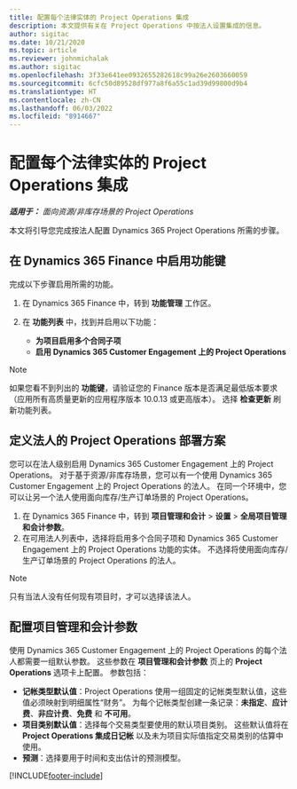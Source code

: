 ```yaml
---
title: 配置每个法律实体的 Project Operations 集成
description: 本文提供有关在 Project Operations 中按法人设置集成的信息。
author: sigitac
ms.date: 10/21/2020
ms.topic: article
ms.reviewer: johnmichalak
ms.author: sigitac
ms.openlocfilehash: 3f33e641ee0932655282618c99a26e2603660059
ms.sourcegitcommit: 6cfc50d89528df977a8f6a55c1ad39d99800d9b4
ms.translationtype: HT
ms.contentlocale: zh-CN
ms.lasthandoff: 06/03/2022
ms.locfileid: "8914667"
---
```

# <a name="configure-project-operations-integration-per-legal-entity"></a>配置每个法律实体的 Project Operations 集成 

_**适用于：** 面向资源/非库存场景的 Project Operations_

本文将引导您完成按法人配置 Dynamics 365 Project Operations 所需的步骤。

## <a name="enable-feature-keys-in-dynamics-365-finance"></a>在 Dynamics 365 Finance 中启用功能键

完成以下步骤启用所需的功能。

1. 在 Dynamics 365 Finance 中，转到 **功能管理** 工作区。
2. 在 **功能列表** 中，找到并启用以下功能：
  
    - **为项目启用多个合同子项**
    - **启用 Dynamics 365 Customer Engagement 上的 Project Operations**

> [!NOTE]
> 如果您看不到列出的 **功能键**，请验证您的 Finance 版本是否满足最低版本要求（应用所有高质量更新的应用程序版本 10.0.13 或更高版本）。 选择 **检查更新** 刷新功能列表。

## <a name="define-the-project-operations-deployment-scenario-for-a-legal-entity"></a>定义法人的 Project Operations 部署方案

您可以在法人级别启用 Dynamics 365 Customer Engagement 上的 Project Operations。 对于基于资源/非库存场景，您可以有一个使用 Dynamics 365 Customer Engagement 上的 Project Operations 的法人。 在同一个环境中，您可以让另一个法人使用面向库存/生产订单场景的 Project Operations。

1. 在 Dynamics 365 Finance 中，转到 **项目管理和会计** > **设置** > **全局项目管理和会计参数**。
2. 在可用法人列表中，选择将启用多个合同子项和 Dynamics 365 Customer Engagement 上的 Project Operations 功能的实体。 不选择将使用面向库存/生产订单场景的 Project Operations 的法人。

> [!NOTE]
> 只有当法人没有任何现有项目时，才可以选择该法人。

## <a name="configure-project-management-and-accounting-parameters"></a>配置项目管理和会计参数

使用 Dynamics 365 Customer Engagement 上的 Project Operations 的每个法人都需要一组默认参数。 这些参数在 **项目管理和会计参数** 页上的 **Project Operations** 选项卡上配置。 参数包括：

  - **记帐类型默认值**：Project Operations 使用一组固定的记帐类型默认值，这些值必须映射到明细属性“财务”。 为每个记帐类型创建一条记录：**未指定**、**应计费**、**非应计费**、**免费** 和 **不可用**。
  - **项目类别默认值**：选择每个交易类型要使用的默认项目类别。 这些默认值将在 **Project Operations 集成日记帐** 以及未为项目实际值指定交易类别的估算中使用。
  - **预测**：选择要用于时间和支出估计的预测模型。


[!INCLUDE[footer-include](../includes/footer-banner.md)]